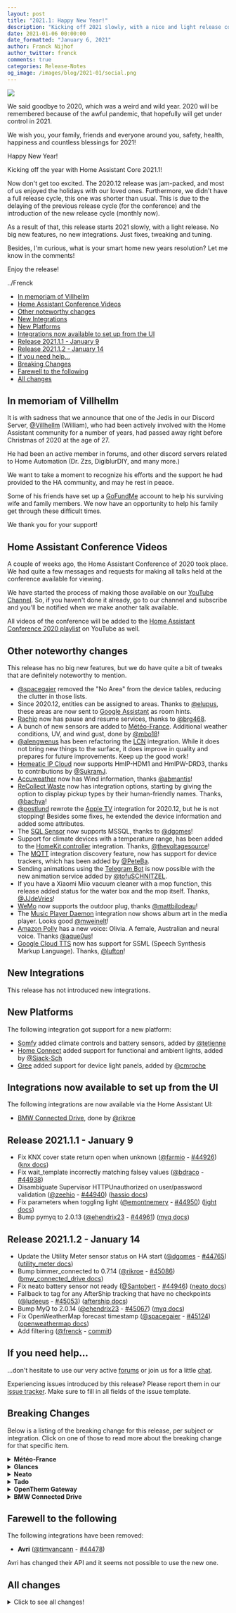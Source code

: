 ```yaml
---
layout: post
title: "2021.1: Happy New Year!"
description: "Kicking off 2021 slowly, with a nice and light release containing mainly fixes and tweaks."
date: 2021-01-06 00:00:00
date_formatted: "January 6, 2021"
author: Franck Nijhof
author_twitter: frenck
comments: true
categories: Release-Notes
og_image: /images/blog/2021-01/social.png
---
```


<img src='/images/blog/2021-01/social.png' style='border: 0;box-shadow: none;'>

We said goodbye to 2020, which was a weird and wild year. 2020 will be
remembered because of the awful pandemic, that hopefully will get under control
in 2021.

We wish you, your family, friends and everyone around you, safety, health,
happiness and countless blessings for 2021!

Happy New Year!

Kicking off the year with Home Assistant Core 2021.1!

Now don't get too excited. The 2020.12 release was jam-packed, and most of us
enjoyed the holidays with our loved ones. Furthermore, we didn't have a full
release cycle, this one was shorter than usual. This is due to the delaying of
the previous release cycle (for the conference) and the introduction of the new
release cycle (monthly now).

As a result of that, this release starts 2021 slowly, with a light release.
No big new features, no new integrations. Just fixes, tweaking and tuning.

Besides, I'm curious, what is your smart home new years resolution?
Let me know in the comments!

Enjoy the release!

../Frenck

- [In memoriam of Villhellm](#in-memoriam-of-villhellm)
- [Home Assistant Conference Videos](#home-assistant-conference-videos)
- [Other noteworthy changes](#other-noteworthy-changes)
- [New Integrations](#new-integrations)
- [New Platforms](#new-platforms)
- [Integrations now available to set up from the UI](#integrations-now-available-to-set-up-from-the-ui)
- [Release 2021.1.1 - January 9](#release-202111---january-9)
- [Release 2021.1.2 - January 14](#release-202112---january-14)
- [If you need help...](#if-you-need-help)
- [Breaking Changes](#breaking-changes)
- [Farewell to the following](#farewell-to-the-following)
- [All changes](#all-changes)

## In memoriam of Villhellm

It is with sadness that we announce that one of the Jedis in our Discord Server,
[@Villhellm](https://www.github.com/villhellm) (William), who had been actively
involved with the Home Assistant community for a number of years, had passed
away right before Christmas of 2020 at the age of 27.

He had been an active member in forums, and other discord servers related to
Home Automation (Dr. Zzs, DigiblurDIY, and many more.)

We want to take a moment to recognize his efforts and the support he had
provided to the HA community, and may he rest in peace.

Some of his friends have set up a [GoFundMe](https://gofund.me/f14a5a4a) account
to help his surviving wife and family members. We now have an opportunity to
help his family get through these difficult times.

We thank you for your support!

## Home Assistant Conference Videos

A couple of weeks ago, the Home Assistant Conference of 2020 took place. We had
quite a few messages and requests for making all talks held at the conference
available for viewing.

We have started the process of making those available on our
[YouTube Channel][channel]. So, if you haven't done it already, go to our
channel and subscribe and you'll be notified when we make another talk
available.

All videos of the conference will be added to the
[Home Assistant Conference 2020 playlist][playlist] on YouTube as well.

[channel]: https://www.youtube.com/channel/UCbX3YkedQunLt7EQAdVxh7w
[playlist]: https://www.youtube.com/playlist?list=PLKsVm4cWHDQDGRXnybFUOLlcDWPsroGGB

## Other noteworthy changes

This release has no big new features, but we do have quite a bit of tweaks
that are definitely noteworthy to mention.

- [@spacegaier] removed the "No Area" from the device tables, reducing the
  clutter in those lists.
- Since 2020.12, entities can be assigned to areas. Thanks to [@elupus], these
  areas are now sent to [Google Assistant][google_assistant docs] as room
  hints.
- [Rachio][rachio docs] now has pause and resume services, thanks to [@brg468].
- A bunch of new sensors are added to [Météo-France][meteo_france docs].
  Additional weather conditions, UV, and wind gust, done by [@mbo18]!
- [@alengwenus] has been refactoring the [LCN][lcn docs] integration. While
  it does not bring new things to the surface, it does improve in quality and
  prepares for future improvements. Keep up the good work!
- [Homeatic IP Cloud][homematicip_cloud docs] now supports HmIP-HDM1 and
  HmIPW-DRD3, thanks to contributions by [@SukramJ].
- [Accuweather][accuweather docs] now has Wind information, thanks [@abmantis]!
- [ReCollect Waste][recollect_waste docs] now has integration options,
  starting by giving the option to display pickup types by their human-friendly
  names. Thanks, [@bachya]!
- [@postlund] rewrote the [Apple TV][apple_tv docs] integration for 2020.12,
  but he is not stopping! Besides some fixes, he extended the device information
  and added some attributes.
- The [SQL Sensor][sql docs] now supports MSSQL, thanks to [@dgomes]!
- Support for climate devices with a temperature range, has been added to the
  [HomeKit controller][homekit_controller docs] integration.
  Thanks, [@thevoltagesource]!
- The [MQTT][mqtt docs] integration discovery feature, now has support for
  device trackers, which has been added by [@PeteBa].
- Sending animations using the [Telegram Bot][telegram_bot docs] is now
  possible with the new animation service added by [@tofuSCHNITZEL].
- If you have a Xiaomi Miio vacuum cleaner with a mop function, this release
  added status for the water box and the mop itself. Thanks, [@JJdeVries]!
- [WeMo][wemo docs] now supports the outdoor plug, thanks [@mattbilodeau]!
- The [Music Player Daemon][mpd docs] integration now shows album art in the
  media player. Looks good [@mweinelt]!
- [Amazon Polly][amazon_polly docs] has a new voice: Olivia. A female,
  Australian and neural voice. Thanks [@aque0us]!
- [Google Cloud TTS][google_cloud docs] now has support for SSML
  (Speech Synthesis Markup Language). Thanks, [@lufton]!

## New Integrations

This release has not introduced new integrations.

## New Platforms

The following integration got support for a new platform:

- [Somfy][somfy docs] added climate controls and battery sensors,
  added by [@tetienne]
- [Home Connect][home_connect docs] added support for functional and ambient
  lights, added by [@Sjack-Sch]
- [Gree][gree docs] added support for device light panels, added by [@cmroche]

## Integrations now available to set up from the UI

The following integrations are now available via the Home Assistant UI:

- [BMW Connected Drive][bmw_connected_drive docs], done by [@rikroe]

## Release 2021.1.1 - January 9

- Fix KNX cover state return open when unknown ([@farmio] - [#44926]) ([knx docs])
- Fix wait_template incorrectly matching falsey values ([@bdraco] - [#44938])
- Disambiguate Supervisor HTTPUnauthorized on user/password validation ([@zeehio] - [#44940]) ([hassio docs])
- Fix parameters when toggling light ([@emontnemery] - [#44950]) ([light docs])
- Bump pymyq to 2.0.13 ([@ehendrix23] - [#44961]) ([myq docs])

[#44926]: https://github.com/home-assistant/core/pull/44926
[#44938]: https://github.com/home-assistant/core/pull/44938
[#44940]: https://github.com/home-assistant/core/pull/44940
[#44950]: https://github.com/home-assistant/core/pull/44950
[#44961]: https://github.com/home-assistant/core/pull/44961
[@bdraco]: https://github.com/bdraco
[@ehendrix23]: https://github.com/ehendrix23
[@emontnemery]: https://github.com/emontnemery
[@farmio]: https://github.com/farmio
[@zeehio]: https://github.com/zeehio
[hassio docs]: /integrations/hassio/
[knx docs]: /integrations/knx/
[light docs]: /integrations/light/
[myq docs]: /integrations/myq/

## Release 2021.1.2 - January 14

- Update the Utility Meter sensor status on HA start ([@dgomes] - [#44765]) ([utility_meter docs])
- Bump bimmer_connected to 0.7.14 ([@rikroe] - [#45086]) ([bmw_connected_drive docs])
- Fix neato battery sensor not ready ([@Santobert] - [#44946]) ([neato docs])
- Fallback to tag for any AfterShip tracking that have no checkpoints ([@ludeeus] - [#45053]) ([aftership docs])
- Bump MyQ to 2.0.14 ([@ehendrix23] - [#45067]) ([myq docs])
- Fix OpenWeatherMap forecast timestamp ([@spacegaier] - [#45124]) ([openweathermap docs])
- Add filtering ([@frenck] - [commit](https://github.com/home-assistant/core/commit/0bd2c13e261c7b3d96ba451c50f81dd3e659c5c9))

[#44765]: https://github.com/home-assistant/core/pull/44765
[#44946]: https://github.com/home-assistant/core/pull/44946
[#45053]: https://github.com/home-assistant/core/pull/45053
[#45067]: https://github.com/home-assistant/core/pull/45067
[#45086]: https://github.com/home-assistant/core/pull/45086
[#45124]: https://github.com/home-assistant/core/pull/45124
[@Santobert]: https://github.com/Santobert
[@dgomes]: https://github.com/dgomes
[@ehendrix23]: https://github.com/ehendrix23
[@ludeeus]: https://github.com/ludeeus
[@rikroe]: https://github.com/rikroe
[@spacegaier]: https://github.com/spacegaier
[aftership docs]: /integrations/aftership/
[bmw_connected_drive docs]: /integrations/bmw_connected_drive/
[myq docs]: /integrations/myq/
[neato docs]: /integrations/neato/
[openweathermap docs]: /integrations/openweathermap/
[utility_meter docs]: /integrations/utility_meter/

## If you need help...

...don't hesitate to use our very active [forums](https://community.home-assistant.io/) or join us for a little [chat](https://discord.gg/c5DvZ4e).

Experiencing issues introduced by this release? Please report them in our [issue tracker](https://github.com/home-assistant/core/issues). Make sure to fill in all fields of the issue template.

<!--more-->

## Breaking Changes

Below is a listing of the breaking change for this release, per subject or
integration. Click on one of those to read more about the breaking change
for that specific item.

<details>
  <summary><b>Météo-France</b></summary>
  <p>

The unit of measurement of the UV sensor was missing and has been added. You
may have to adapt your configuration accordingly, if you were depending on the
unit of this sensor in any automations, scripts or 3rd party data loggers.

([@mbo18] - [#43992]) ([meteo_france docs])

  </p>
</details>

<details>
  <summary><b>Glances</b></summary>
  <p>

Previously, the Glances integration was presuming that all sensors were
temperatures. Now, we can distinguish temperatures, fan speeds and battery
charges.

In consequence, those entities have new Entity IDs, so you should update your
configuration in the UI or in your YAML files.

Previously, they were all suffixed by `_temp`. Now they are suffixed by
`_temperature`, `_fan_speed` and `_charge`.

Examples:

- `sensor.glances_core_0_temp => sensor.glances_core_0_temperature`
- `sensor.glances_battery_temp => sensor.glances_battery_charge`
- `sensor.glances_thinkpad_1_temp => sensor.glances_thinkpad_1_fan_speed`

([@guix77] - [#43500]) ([glances docs])

  </p>
</details>

<details>
  <summary><b>Neato</b></summary>
  <p>

Neato now uses a new authentication method: OAuth2.

If you are an existing Neato user, you will need to update your YAML
configuration, as per the updated [Neato documentation][neato docs]. The
integration will then automatically be migrated.

Vorwerk support is dropped from the neato integration. The parent library still
supports Vorwerk however, the authentication is completely different and
therefore will require a separate integration created.

([@Santobert] - [#44031]) ([neato docs])

  </p>
</details>

<details>
  <summary><b>Tado</b></summary>
  <p>

The Tado Bridge sensor has been removed and replaced by its corresponding device
sensor.

([@Noltari] - [#44475]) ([tado docs])

  </p>
</details>

<details>
  <summary><b>OpenTherm Gateway</b></summary>
  <p>

This release breaks `binary_sensor` and `sensor` entities of the `opentherm_gw`
integration. More specifically, all existing `binary_sensor` and `sensor`
entities are recreated with a different `entity_id`, `unique_id` and friendly
name.

Some entities are recreated once, others will be recreated twice for different
data sources (boiler and thermostat). All entities that are recreated are
disabled by default.

The old `sensor` and `binary_sensor` entities will log a deprecation warning
and change behavior slightly if they are enabled. They will be automatically
removed if they are disabled. Behavioral changes of the old entities may include
a delayed update and a possible change of data source (boiler vs. thermostat)
which may only become apparent when an override is active on the OpenTherm
Gateway.

The `climate` entity is not affected.

The OpenTherm Gateway sits between the thermostat and the boiler and thus deals
with 2 streams of information. Before this release, the status info we received
contained overlapping information from both streams of information, which led
to issues when the gateway was overriding some values.

As of this release, the status is split up in multiple parts to reflect this.
Each part contains the status of its respective information stream. With this
change, we create sensor entities for each stream where necessary.

([@mvn23] - [#43352]) ([opentherm_gw docs])

  </p>
</details>

<details>
  <summary><b>BMW Connected Drive</b></summary>
  <p>

BMW Connected Drive has been migrated for configuration via the UI.

Your old entries from `configuration.yaml` are automatically imported __once__
for initial setup.

It is recommended to rename the device_tracker of your car(s) in
`config/known_devices.yaml` (you can e.g., add `_old` to the entity name)
before updating, otherwise a second device tracker entity (ending with `_2`)
per car will be created.

After updating, the entity can be removed from known_devices as that will no
longer be used.

([@rikroe] - [#39585]) ([bmw_connected_drive docs])

  </p>
</details>

## Farewell to the following

The following integrations have been removed:

- **Avri** ([@timvancann] - [#44478])

Avri has changed their API and it seems not possible to use the new one.

## All changes

<details>
  <summary>Click to see all changes!</summary>

- Rewrite the kira/test_init.py unittests to pytest style test functions ([@erogleva] - [#42753]) ([kira docs])
- Add HmIP-HDM1 and HmIPW-DRD3 to Homematic IP Cloud ([@SukramJ] - [#43132]) ([homematicip_cloud docs])
- Change config flow unique_id for devolo Home Control ([@Shutgun] - [#43005]) ([devolo_home_control docs])
- Improve look up speed by inverting dictionaries ([@Kane610] - [#43883]) ([deconz docs])
- Add reproduce state for Number ([@Shulyaka] - [#43870]) ([number docs])
- Add number entity value property ([@MartinHjelmare] - [#43902]) ([demo docs]) ([number docs])
- Bump icmplib to 2.0 for ping ([@bdraco] - [#43868]) ([ping docs])
- Upgrade respx to 0.16.2 ([@lundberg] - [#43892]) ([rest docs])
- Don't send MQTT birth message in tests ([@emontnemery] - [#43917]) ([mqtt docs])
- Refactor ZHA core channel initialization ([@Adminiuga] - [#43953]) ([zha docs])
- Remove zerproc threaded upstream reconnect logic ([@emlove] - [#43910]) ([zerproc docs])
- Address PR cleanup for nest device triggers ([@allenporter] - [#43961]) ([nest docs])
- Refactor LCN integration ([@alengwenus] - [#40665]) ([lcn docs])
- Add reverse repeatmode mapping constant to Spotify ([@frenck] - [#43968]) ([spotify docs])
- Add ZHA Coordinator to LightLink cluster groups ([@Adminiuga] - [#43959]) ([zha docs])
- Cleanup ZHA fan channel ([@Adminiuga] - [#43973]) ([zha docs])
- Add target temperature range to homekit_controller ([@thevoltagesource] - [#42817]) ([homekit_controller docs])
- Add discovery of sensors on DS2409 MicroLan ([@awrede] - [#43599]) ([onewire docs])
- Bump voluptuous to 0.12.1 ([@spacegaier] - [#44002])
- Bump fritzconnection to 1.4.0 ([@springstan] - [#43996]) ([fritz docs]) ([fritzbox_callmonitor docs]) ([fritzbox_netmonitor docs])
- Add support for system health to GIOS integration ([@bieniu] - [#43280]) ([gios docs])
- Allow manual configuration of ignored config entries ([@nivnoach] - [#43947]) ([shelly docs])
- Add UV unit to meteo_france UV sensor ([@mbo18] - [#43992]) ([meteo_france docs]) (breaking-change)
- Fix LCN service calls (invoking coroutines) ([@alengwenus] - [#43932]) ([lcn docs])
- Add discovery for MQTT device tracker ([@PeteBa] - [#42327]) ([mqtt docs])
- Unregister updates when a Wemo entry is removed ([@esev] - [#44005]) ([wemo docs])
- Fix ZHA switch group test ([@dmulcahey] - [#44021]) ([zha docs])
- Add pause and resume services to Rachio ([@brg468] - [#43944]) ([rachio docs])
- Bump dependency to add more multi channel devices to HomematicIP Cloud ([@SukramJ] - [#43914]) ([homematicip_cloud docs])
- Bump ciscomobilityexpress version: 0.3.3 → 0.3.9 ([@fbradyirl] - [#44050]) ([cisco_mobility_express docs])
- Bump openwebifpy version: 3.1.1 → 3.1.6 ([@fbradyirl] - [#44064]) ([enigma2 docs])
- Create httpx helper to wrap a shared httpx.AsyncClient ([@bdraco] - [#43877]) ([pvoutput docs]) ([rest docs]) ([scrape docs])
- Include Hyperion in coverage testing ([@dermotduffy] - [#44096])
- Bump up dependencies on pyserial and pyserial-asyncio ([@Adminiuga] - [#44089]) ([acer_projector docs]) ([serial docs]) ([zha docs])
- Small cleanup of MQTT ([@emontnemery] - [#44110]) ([mqtt docs])
- Address old review comments of Tasmota fan ([@emontnemery] - [#44112]) ([tasmota docs])
- Add tests for the wemo component ([@esev] - [#44088]) ([wemo docs])
- Cache Astral object in moon integration, to use less CPU ([@huonw] - [#44012]) ([moon docs])
- Initialize numeric_state trigger tests ([@amelchio] - [#44114]) ([homeassistant docs])
- Nuki to use entity platform ([@balloob] - [#43774]) ([nuki docs])
- Expose spider device information ([@peternijssen] - [#44085]) ([spider docs])
- Add code_arm_required to IFTTT alarm ([@k2v1n58] - [#43928]) ([ifttt docs])
- Increase test coverage for nest camera ([@allenporter] - [#44144]) ([nest docs])
- Update strings.json to clarify the requirements for the API key ([@finity69x2] - [#44143]) ([nws docs])
- Log unique_id of device when ESPHome connection fails ([@ofalvai] - [#44152]) ([esphome docs])
- Test edge cases in wemo platform code ([@esev] - [#44136]) ([wemo docs])
- Increase nest climate test coverage ([@allenporter] - [#44146]) ([nest docs])
- Share wemo entity code to reduce duplicate boilerplate ([@esev] - [#44113]) ([wemo docs])
- Clear mpd source playlist when not playing a playlist ([@CrashWorksLLC] - [#44164]) ([mpd docs])
- Add myself to the codeowners manifest for openhome and tapsaff ([@bazwilliams] - [#44188]) ([openhome docs]) ([tapsaff docs])
- Upgrade restrictedpython to 5.1 (needed for python 3.9 support) ([@mikeage] - [#44181]) ([python_script docs])
- Upgrade youtube_dl to version 2020.12.07 ([@BKPepe] - [#44004]) ([media_extractor docs])
- Temperatures, fan and battery in Glances sensors ([@guix77] - [#43500]) ([glances docs]) (breaking-change)
- Add opensky longitude and latitude event metadata ([@SteveBrandt] - [#43205]) ([opensky docs])
- Support MSSQL in SQL Sensor ([@dgomes] - [#42778]) ([sql docs])
- Bump python-holidays ([@sermayoral] - [#44215]) ([workday docs])
- Add zha AnalogOutput cluster support ([@Shulyaka] - [#44092]) ([zha docs])
- Upgrade bandit to 1.7.0 ([@scop] - [#44184])
- Use new PocketCast dependency ([@nwithan8] - [#44007])
- Fix double underscore typo in fan_mode ValueError ([@allenporter] - [#44182]) ([nest docs])
- Replace hard-coded domain strings with constants in the Wemo module ([@esev] - [#44222]) ([wemo docs])
- Add tests for the Wemo __init__ module ([@esev] - [#44196]) ([wemo docs])
- Register Wemo fan services with entity service helper ([@esev] - [#44192]) ([wemo docs])
- Add send animation service to telegram ([@tofuSCHNITZEL] - [#41489]) ([telegram_bot docs])
- Add Somfy climate platform ([@tetienne] - [#43895]) ([somfy docs]) (new-platform)
- Bump google-nest-sdm to 0.2.1 to support more SDM Pub/Sub realms ([@SeraphimSerapis] - [#44163]) ([nest docs])
- Change shelly CONNECTION_CLASS to CONN_CLASS_LOCAL_PUSH ([@thecode] - [#44260]) ([shelly docs])
- Bump python-qbittorrent to 0.4.2 ([@geoffreylagaisse] - [#44268])
- Bump pychromecast to 7.6.0 ([@emontnemery] - [#44289]) ([cast docs])
- Add OAuth to Neato ([@Santobert] - [#44031]) ([neato docs]) (breaking-change)
- Add reauth step to Hyperion config flow ([@dermotduffy] - [#43797]) ([hyperion docs])
- Bump version to 2021.1 ([@balloob] - [#44298]) ([cloud docs])
- Increase surepetcare api timeout to 60s ([@benleb] - [#44316]) ([surepetcare docs])
- Fix philips_js channel and source name entry ([@elupus] - [#44296]) ([philips_js docs])
- Refactor Airly tests ([@bieniu] - [#44315]) ([airly docs])
- Add Somfy battery sensor ([@tetienne] - [#44311]) ([somfy docs]) (new-platform)
- Add extended device info and some attributes to Apple TV ([@postlund] - [#44277]) ([apple_tv docs]) ([media_player docs])
- Update quality_scale for Hyperion ([@dermotduffy] - [#44306]) ([hyperion docs])
- Revert "Change http to auto for cast media image url" ([@emontnemery] - [#44327]) ([cast docs])
- Refactor Airly config flow ([@bieniu] - [#44330]) ([airly docs])
- Update ReCollect docs to use proper name ([@bachya] - [#44291]) ([recollect_waste docs])
- Upgrade Telegram lib, refactor component for breaking changes ([@ofalvai] - [#44147]) ([telegram_bot docs])
- Add new sensors to meteo_france ([@mbo18] - [#44150]) ([meteo_france docs])
- Convert filter tests to use pytest style ([@chrisgramberg678] - [#41743]) ([filter docs])
- Alphabetize hyperion const.py ([@dermotduffy] - [#44343]) ([hyperion docs])
- Bump pyps4-2ndscreen to 1.2.0 ([@ktnrg45] - [#44273]) ([ps4 docs])
- Bump codecov/codecov-action from v1.0.15 to v1.1.0 (@dependabot - [#44346])
- Bump actions/setup-python from v2.1.4 to v2.2.0 (@dependabot - [#44345])
- Update sensor.py ([@elbueno222] - [#44350]) ([bme280 docs])
- Adjust Rachio logging level when adding shared controllers ([@brg468] - [#44323]) ([rachio docs])
- Add another xml content type for JSON conversion in RESTful sensor ([@emufan] - [#44312]) ([rest docs])
- Enable more Bandit tests ([@scop] - [#44307]) ([recorder docs])
- Use singleton enum for "not set" sentinels ([@scop] - [#41990]) ([camera docs]) ([cloud docs]) ([deconz docs]) ([person docs])
- Add Wind to Accuweather sensors ([@abmantis] - [#44364]) ([accuweather docs])
- Convert zerproc to use new upstream async api ([@emlove] - [#44357]) ([zerproc docs])
- Strip "adb shell " prefix in `androidtv.adb_command` service ([@JeffLIrion] - [#44225]) ([androidtv docs])
- Bump venstarcolortouch to 0.13 ([@doug-hoffman] - [#44373]) ([venstar docs])
- Clean Airly config flow ([@bieniu] - [#44352]) ([airly docs])
- Add filter sensor device class from source entity ([@dgomes] - [#44304]) ([filter docs])
- Set amazon polly network timeout settings ([@eyager1] - [#44185]) ([amazon_polly docs])
- Fix setup of SimpliSafe options flow test ([@bachya] - [#44375]) ([simplisafe docs])
- Add options flow for Recollect Waste ([@bachya] - [#44234]) ([recollect_waste docs])
- Connect concurrently to discovered Zerproc lights ([@emlove] - [#44376]) ([zerproc docs])
- Home connect functional and ambient light added ([@Sjack-Sch] - [#44091]) ([home_connect docs]) (new-platform)
- Handle expiration of nest auth credentials ([@allenporter] - [#44202]) ([nest docs])
- Add support for toggling Daikin streamers ([@viiru-] - [#40418]) ([daikin docs])
- Add xiamoi_miio the water_box / mop status ([@JJdeVries] - [#43355]) ([xiaomi_miio docs])
- Add google cloud tts SSML + fix ([@lufton] - [#40203]) ([google_cloud docs])
- Bump meteofrance-api to 1.0.1 ([@oncleben31] - [#44389]) ([meteo_france docs])
- Bump actions/setup-python from v2.2.0 to v2.2.1 (@dependabot - [#44420])
- Update denonavr to 0.9.9 ([@scarface-4711] - [#44411]) ([denonavr docs])
- Reduce IPP errors when printer is offline ([@dgomes] - [#44413]) ([ipp docs])
- Add additional debug launch methods in launch.json ([@oncleben31] - [#44419])
- Cleanup and optimization for Zerproc ([@emlove] - [#44430]) ([zerproc docs])
- Add ecobee humidity attributes ([@treylok] - [#44366]) ([ecobee docs])
- Support area on entities for google assistant ([@elupus] - [#44300]) ([google_assistant docs])
- KNX BinarySensor takes float values for `reset_after` ([@farmio] - [#44446]) ([knx docs])
- Fix KNX issue if 0 kelvin is reported by device ([@phibos] - [#44392]) ([knx docs])
- Bump codecov/codecov-action from v1.1.0 to v1.1.1 (@dependabot - [#44442])
- Remove Travis CI config ([@scop] - [#44443])
- Move Legacy Works With Nest integration to subdirectory ([@allenporter] - [#44368]) ([nest docs]) (new-integration)
- Bump hyperion-py to 0.6.1 ([@dermotduffy] - [#44490]) ([hyperion docs])
- Motion Blinds upgrade to local push ([@starkillerOG] - [#44391]) ([motion_blinds docs])
- Fix filter sensor None state ([@dgomes] - [#44439]) ([filter docs])
- Translate siri requests to turn on thermostats to valid targets ([@bdraco] - [#44236]) ([homekit docs])
- Periodically attempt to discover new wemo devices ([@esev] - [#44361]) ([wemo docs])
- Fix the docstring in type_fans.py ([@tomaszpieczykolan] - [#44511]) ([homekit docs])
- Remove useless async_add_executor_job ([@tetienne] - [#44496]) ([somfy docs])
- Support auto as Dyson fan on device state ([@GreenTentacle] - [#44472]) ([dyson docs])
- Bump pywemo to 0.5.6 ([@mattbilodeau] - [#44440]) ([wemo docs])
- Convert mpd component to use the async MPDClient ([@mweinelt] - [#44384]) ([mpd docs])
- Handle missing Somfy devices during update ([@tetienne] - [#44425]) ([somfy docs])
- Update README.rst to avoid redirects ([@hmmbob] - [#44519])
- Upgrade huawei-lte-api to 1.4.17 ([@scop] - [#44499]) ([huawei_lte docs])
- Add album art support in the mpd component ([@mweinelt] - [#44527]) ([mpd docs])
- Add Olivia voice to Amazon Polly TTS ([@aque0us] - [#44513]) ([amazon_polly docs])
- Fully remove Avri integration ([@timvancann] - [#44478]) (breaking-change)
- Add explicit support for Luxembourg Smarty meter in dsmr integration ([@RobBie1221] - [#43975]) ([dsmr docs])
- Simplify nest event handling ([@allenporter] - [#44367]) ([nest docs])
- Tado: add full list of devices ([@Noltari] - [#44475]) ([tado docs]) (breaking-change)
- Improve nest setup error handling ([@allenporter] - [#44385]) ([nest docs])
- Tado: use proper variable name to avoid confusion ([@Noltari] - [#44571]) ([tado docs])
- Soma cover battery level attribute ([@badguy99] - [#44459]) ([soma docs])
- Turn on denonavr receiver when a source is changed ([@knyar] - [#44473]) ([denonavr docs])
- Ensure consistent spelling of "ID" ([@spacegaier] - [#44585])
- Reset hs color/color temperature when changing the other one (ZHA) ([@TheJulianJES] - [#44566]) ([zha docs])
- Improve TDBU motion blinds control ([@starkillerOG] - [#44500]) ([motion_blinds docs])
- Add support for Gree device light panels ([@cmroche] - [#42979]) ([gree docs]) (new-platform)
- Update pyotgw to 1.0b1 ([@mvn23] - [#43352]) ([opentherm_gw docs]) (breaking-change)
- Optimize api calls between envoy_reader and Home Assistant ([@gtdiehl] - [#42857]) ([enphase_envoy docs])
- Bump version to fix returned data for old firmware ([@gtdiehl] - [#44600]) ([enphase_envoy docs])
- Add Config Flow to bmw_connected_drive ([@rikroe] - [#39585]) ([bmw_connected_drive docs]) (breaking-change)
- Simplify motion blinds push callback ([@starkillerOG] - [#44579]) ([motion_blinds docs])
- Fix typo in sensor names ([@tsvi] - [#44598]) ([jewish_calendar docs])
- Move HomeKit autostart to advanced options flow ([@bdraco] - [#44599]) ([homekit docs])
- Use entity service for motion blinds ([@starkillerOG] - [#44611]) ([motion_blinds docs])
- Bump skybellpy to 0.6.3 ([@MisterWil] - [#44619]) ([skybell docs])
- Add discovery to Motion Blinds ([@starkillerOG] - [#44615]) ([motion_blinds docs])
- Updated frontend to 20201229.0 ([@bramkragten] - [#44632]) ([frontend docs])
- Add OutdoorPlug to wemo ([@mattbilodeau] - [#44629]) ([wemo docs])
- Support homekit discovery for roku ([@ctalkington] - [#44625]) ([roku docs])
- Initial Verisure cleanups ([@frenck] - [#44639]) ([verisure docs])
- Add debug logging for failed OAuth token refreshes to help users diagnose ([@allenporter] - [#44637])
- Upgrade psutil to 5.8.0 ([@fabaff] - [#44640]) ([systemmonitor docs])
- Publish timestamps in nest events ([@allenporter] - [#44641]) ([nest docs])
- Fix shelly shutdown AttributeError ([@chemelli74] - [#44172]) ([shelly docs])
- Upgrade youtube_dl to 2020.12.29 ([@fabaff] - [#44643]) ([media_extractor docs])
- Update py-august to 0.25.2 to fix august token refreshes ([@bdraco] - [#40109]) ([august docs]) (beta fix)
- Suppress vizio logging API call failures to prevent no-op logs ([@raman325] - [#44388]) ([vizio docs]) (beta fix)
- Add motion binary sensor ([@bieniu] - [#44445]) ([shelly docs]) (beta fix) (new-integration)
- Correct Dyson climate fan auto mode ([@Sian-Lee-SA] - [#44569]) ([dyson docs]) (beta fix)
- Upgrade canary integration to use py-canary 0.5.1 ([@markallanson] - [#44645]) ([canary docs]) (beta fix)
- Bump ZHA quirks version to 0.0.50 ([@dmulcahey] - [#44650]) ([zha docs]) (beta fix)
- Bump zm-py version to 0.5.2 ([@dlintott] - [#44658]) ([zoneminder docs]) (beta fix)
- always sync unit_of_measurement ([@dgomes] - [#44670]) ([utility_meter docs]) (beta fix)
- Catch Shelly zeroconf types with uppercase too ([@balloob] - [#44672]) ([shelly docs]) (beta fix)
- Fix legacy nest api binary_sensor initialization ([@allenporter] - [#44674]) ([nest docs]) (beta fix)
- Zeroconf lowercase ([@balloob] - [#44675]) ([brother docs]) ([zeroconf docs]) (beta fix)
- Bump up ZHA dependencies ([@Adminiuga] - [#44680]) ([zha docs]) (beta fix)
- Fix broken test test_auto_purge in recorder ([@allenporter] - [#44687]) ([recorder docs]) (beta fix)
- Fix script wait templates with now/utcnow ([@bdraco] - [#44717]) (beta fix)
- Fix rest notify GET without params configured ([@bdraco] - [#44723]) ([rest docs]) (beta fix)
- Fix templates for rest notify ([@bdraco] - [#44724]) ([rest docs]) (beta fix)
- Bump H11 library to support non RFC line endings ([@Kane610] - [#44735]) (beta fix)
- Guard unbound var for DSMR ([@balloob] - [#44673]) ([dsmr docs]) (beta fix)
- Change rest sensors update interval for Shelly Motion ([@bieniu] - [#44692]) ([shelly docs]) (beta fix)
- Add index to old_state_id column for postgres and older databases ([@bdraco] - [#44757]) ([recorder docs]) (beta fix)
- Update docker base image 2021.01.0 ([@pvizeli] - [#44761]) (beta fix)
- Fix bug with blink auth flow ([@bmatcuk] - [#44769]) ([blink docs]) (beta fix)
- Fix knx.send service not accepting floats ([@farmio] - [#44802]) ([knx docs]) (beta fix)
- Fix zeroconf outgoing dns compression corruption for large packets ([@bdraco] - [#44828]) ([zeroconf docs]) (beta fix)
- Implement color mode for ZHA light polling ([@TheJulianJES] - [#44829]) ([zha docs]) (beta fix)
- Bump pypck to 0.7.8 ([@alengwenus] - [#44834]) ([lcn docs]) (beta fix)
- Make Alexa custom ID unique ([@balloob] - [#44839]) ([alexa docs]) ([cloud docs]) (beta fix)
- Bump openwebifpy version: 3.1.6 → 3.2.7 ([@fbradyirl] - [#44847]) ([enigma2 docs]) (beta fix)
- Fix Canary doing I/O in event loop ([@frenck] - [#44854]) ([canary docs]) (beta fix)
- Update frontend to 20201229.1 ([@bramkragten] - [#44861]) ([frontend docs]) (beta fix)
- Bump pytradfri to 7.0.6 ([@MartinHjelmare] - [#44661]) ([tradfri docs]) (beta fix)
- Fix Plex media summary attribute ([@jjlawren] - [#44863]) ([plex docs]) (beta fix)
- Bump python-ecobee-api to 0.2.8 ([@treylok] - [#44866]) ([ecobee docs]) (beta fix)

</details>

[#39585]: https://github.com/home-assistant/core/pull/39585
[#40109]: https://github.com/home-assistant/core/pull/40109
[#40203]: https://github.com/home-assistant/core/pull/40203
[#40418]: https://github.com/home-assistant/core/pull/40418
[#40665]: https://github.com/home-assistant/core/pull/40665
[#41489]: https://github.com/home-assistant/core/pull/41489
[#41743]: https://github.com/home-assistant/core/pull/41743
[#41990]: https://github.com/home-assistant/core/pull/41990
[#42327]: https://github.com/home-assistant/core/pull/42327
[#42753]: https://github.com/home-assistant/core/pull/42753
[#42778]: https://github.com/home-assistant/core/pull/42778
[#42817]: https://github.com/home-assistant/core/pull/42817
[#42857]: https://github.com/home-assistant/core/pull/42857
[#42979]: https://github.com/home-assistant/core/pull/42979
[#43005]: https://github.com/home-assistant/core/pull/43005
[#43132]: https://github.com/home-assistant/core/pull/43132
[#43205]: https://github.com/home-assistant/core/pull/43205
[#43280]: https://github.com/home-assistant/core/pull/43280
[#43352]: https://github.com/home-assistant/core/pull/43352
[#43355]: https://github.com/home-assistant/core/pull/43355
[#43500]: https://github.com/home-assistant/core/pull/43500
[#43599]: https://github.com/home-assistant/core/pull/43599
[#43774]: https://github.com/home-assistant/core/pull/43774
[#43797]: https://github.com/home-assistant/core/pull/43797
[#43868]: https://github.com/home-assistant/core/pull/43868
[#43870]: https://github.com/home-assistant/core/pull/43870
[#43877]: https://github.com/home-assistant/core/pull/43877
[#43883]: https://github.com/home-assistant/core/pull/43883
[#43892]: https://github.com/home-assistant/core/pull/43892
[#43895]: https://github.com/home-assistant/core/pull/43895
[#43902]: https://github.com/home-assistant/core/pull/43902
[#43910]: https://github.com/home-assistant/core/pull/43910
[#43914]: https://github.com/home-assistant/core/pull/43914
[#43917]: https://github.com/home-assistant/core/pull/43917
[#43928]: https://github.com/home-assistant/core/pull/43928
[#43932]: https://github.com/home-assistant/core/pull/43932
[#43944]: https://github.com/home-assistant/core/pull/43944
[#43947]: https://github.com/home-assistant/core/pull/43947
[#43953]: https://github.com/home-assistant/core/pull/43953
[#43959]: https://github.com/home-assistant/core/pull/43959
[#43961]: https://github.com/home-assistant/core/pull/43961
[#43968]: https://github.com/home-assistant/core/pull/43968
[#43973]: https://github.com/home-assistant/core/pull/43973
[#43975]: https://github.com/home-assistant/core/pull/43975
[#43992]: https://github.com/home-assistant/core/pull/43992
[#43996]: https://github.com/home-assistant/core/pull/43996
[#44002]: https://github.com/home-assistant/core/pull/44002
[#44004]: https://github.com/home-assistant/core/pull/44004
[#44005]: https://github.com/home-assistant/core/pull/44005
[#44007]: https://github.com/home-assistant/core/pull/44007
[#44012]: https://github.com/home-assistant/core/pull/44012
[#44021]: https://github.com/home-assistant/core/pull/44021
[#44031]: https://github.com/home-assistant/core/pull/44031
[#44050]: https://github.com/home-assistant/core/pull/44050
[#44064]: https://github.com/home-assistant/core/pull/44064
[#44085]: https://github.com/home-assistant/core/pull/44085
[#44088]: https://github.com/home-assistant/core/pull/44088
[#44089]: https://github.com/home-assistant/core/pull/44089
[#44091]: https://github.com/home-assistant/core/pull/44091
[#44092]: https://github.com/home-assistant/core/pull/44092
[#44096]: https://github.com/home-assistant/core/pull/44096
[#44110]: https://github.com/home-assistant/core/pull/44110
[#44112]: https://github.com/home-assistant/core/pull/44112
[#44113]: https://github.com/home-assistant/core/pull/44113
[#44114]: https://github.com/home-assistant/core/pull/44114
[#44136]: https://github.com/home-assistant/core/pull/44136
[#44143]: https://github.com/home-assistant/core/pull/44143
[#44144]: https://github.com/home-assistant/core/pull/44144
[#44146]: https://github.com/home-assistant/core/pull/44146
[#44147]: https://github.com/home-assistant/core/pull/44147
[#44150]: https://github.com/home-assistant/core/pull/44150
[#44152]: https://github.com/home-assistant/core/pull/44152
[#44163]: https://github.com/home-assistant/core/pull/44163
[#44164]: https://github.com/home-assistant/core/pull/44164
[#44172]: https://github.com/home-assistant/core/pull/44172
[#44181]: https://github.com/home-assistant/core/pull/44181
[#44182]: https://github.com/home-assistant/core/pull/44182
[#44184]: https://github.com/home-assistant/core/pull/44184
[#44185]: https://github.com/home-assistant/core/pull/44185
[#44188]: https://github.com/home-assistant/core/pull/44188
[#44192]: https://github.com/home-assistant/core/pull/44192
[#44196]: https://github.com/home-assistant/core/pull/44196
[#44202]: https://github.com/home-assistant/core/pull/44202
[#44215]: https://github.com/home-assistant/core/pull/44215
[#44222]: https://github.com/home-assistant/core/pull/44222
[#44225]: https://github.com/home-assistant/core/pull/44225
[#44234]: https://github.com/home-assistant/core/pull/44234
[#44236]: https://github.com/home-assistant/core/pull/44236
[#44260]: https://github.com/home-assistant/core/pull/44260
[#44268]: https://github.com/home-assistant/core/pull/44268
[#44273]: https://github.com/home-assistant/core/pull/44273
[#44277]: https://github.com/home-assistant/core/pull/44277
[#44289]: https://github.com/home-assistant/core/pull/44289
[#44291]: https://github.com/home-assistant/core/pull/44291
[#44296]: https://github.com/home-assistant/core/pull/44296
[#44298]: https://github.com/home-assistant/core/pull/44298
[#44300]: https://github.com/home-assistant/core/pull/44300
[#44304]: https://github.com/home-assistant/core/pull/44304
[#44306]: https://github.com/home-assistant/core/pull/44306
[#44307]: https://github.com/home-assistant/core/pull/44307
[#44311]: https://github.com/home-assistant/core/pull/44311
[#44312]: https://github.com/home-assistant/core/pull/44312
[#44315]: https://github.com/home-assistant/core/pull/44315
[#44316]: https://github.com/home-assistant/core/pull/44316
[#44323]: https://github.com/home-assistant/core/pull/44323
[#44327]: https://github.com/home-assistant/core/pull/44327
[#44330]: https://github.com/home-assistant/core/pull/44330
[#44343]: https://github.com/home-assistant/core/pull/44343
[#44345]: https://github.com/home-assistant/core/pull/44345
[#44346]: https://github.com/home-assistant/core/pull/44346
[#44350]: https://github.com/home-assistant/core/pull/44350
[#44352]: https://github.com/home-assistant/core/pull/44352
[#44357]: https://github.com/home-assistant/core/pull/44357
[#44361]: https://github.com/home-assistant/core/pull/44361
[#44364]: https://github.com/home-assistant/core/pull/44364
[#44366]: https://github.com/home-assistant/core/pull/44366
[#44367]: https://github.com/home-assistant/core/pull/44367
[#44368]: https://github.com/home-assistant/core/pull/44368
[#44373]: https://github.com/home-assistant/core/pull/44373
[#44375]: https://github.com/home-assistant/core/pull/44375
[#44376]: https://github.com/home-assistant/core/pull/44376
[#44384]: https://github.com/home-assistant/core/pull/44384
[#44385]: https://github.com/home-assistant/core/pull/44385
[#44388]: https://github.com/home-assistant/core/pull/44388
[#44389]: https://github.com/home-assistant/core/pull/44389
[#44391]: https://github.com/home-assistant/core/pull/44391
[#44392]: https://github.com/home-assistant/core/pull/44392
[#44411]: https://github.com/home-assistant/core/pull/44411
[#44413]: https://github.com/home-assistant/core/pull/44413
[#44419]: https://github.com/home-assistant/core/pull/44419
[#44420]: https://github.com/home-assistant/core/pull/44420
[#44425]: https://github.com/home-assistant/core/pull/44425
[#44430]: https://github.com/home-assistant/core/pull/44430
[#44439]: https://github.com/home-assistant/core/pull/44439
[#44440]: https://github.com/home-assistant/core/pull/44440
[#44442]: https://github.com/home-assistant/core/pull/44442
[#44443]: https://github.com/home-assistant/core/pull/44443
[#44445]: https://github.com/home-assistant/core/pull/44445
[#44446]: https://github.com/home-assistant/core/pull/44446
[#44459]: https://github.com/home-assistant/core/pull/44459
[#44472]: https://github.com/home-assistant/core/pull/44472
[#44473]: https://github.com/home-assistant/core/pull/44473
[#44475]: https://github.com/home-assistant/core/pull/44475
[#44478]: https://github.com/home-assistant/core/pull/44478
[#44490]: https://github.com/home-assistant/core/pull/44490
[#44496]: https://github.com/home-assistant/core/pull/44496
[#44499]: https://github.com/home-assistant/core/pull/44499
[#44500]: https://github.com/home-assistant/core/pull/44500
[#44511]: https://github.com/home-assistant/core/pull/44511
[#44513]: https://github.com/home-assistant/core/pull/44513
[#44519]: https://github.com/home-assistant/core/pull/44519
[#44527]: https://github.com/home-assistant/core/pull/44527
[#44566]: https://github.com/home-assistant/core/pull/44566
[#44569]: https://github.com/home-assistant/core/pull/44569
[#44571]: https://github.com/home-assistant/core/pull/44571
[#44579]: https://github.com/home-assistant/core/pull/44579
[#44585]: https://github.com/home-assistant/core/pull/44585
[#44598]: https://github.com/home-assistant/core/pull/44598
[#44599]: https://github.com/home-assistant/core/pull/44599
[#44600]: https://github.com/home-assistant/core/pull/44600
[#44611]: https://github.com/home-assistant/core/pull/44611
[#44615]: https://github.com/home-assistant/core/pull/44615
[#44619]: https://github.com/home-assistant/core/pull/44619
[#44625]: https://github.com/home-assistant/core/pull/44625
[#44629]: https://github.com/home-assistant/core/pull/44629
[#44632]: https://github.com/home-assistant/core/pull/44632
[#44637]: https://github.com/home-assistant/core/pull/44637
[#44639]: https://github.com/home-assistant/core/pull/44639
[#44640]: https://github.com/home-assistant/core/pull/44640
[#44641]: https://github.com/home-assistant/core/pull/44641
[#44643]: https://github.com/home-assistant/core/pull/44643
[#44645]: https://github.com/home-assistant/core/pull/44645
[#44650]: https://github.com/home-assistant/core/pull/44650
[#44658]: https://github.com/home-assistant/core/pull/44658
[#44661]: https://github.com/home-assistant/core/pull/44661
[#44670]: https://github.com/home-assistant/core/pull/44670
[#44672]: https://github.com/home-assistant/core/pull/44672
[#44673]: https://github.com/home-assistant/core/pull/44673
[#44674]: https://github.com/home-assistant/core/pull/44674
[#44675]: https://github.com/home-assistant/core/pull/44675
[#44680]: https://github.com/home-assistant/core/pull/44680
[#44687]: https://github.com/home-assistant/core/pull/44687
[#44692]: https://github.com/home-assistant/core/pull/44692
[#44717]: https://github.com/home-assistant/core/pull/44717
[#44723]: https://github.com/home-assistant/core/pull/44723
[#44724]: https://github.com/home-assistant/core/pull/44724
[#44735]: https://github.com/home-assistant/core/pull/44735
[#44757]: https://github.com/home-assistant/core/pull/44757
[#44761]: https://github.com/home-assistant/core/pull/44761
[#44769]: https://github.com/home-assistant/core/pull/44769
[#44802]: https://github.com/home-assistant/core/pull/44802
[#44828]: https://github.com/home-assistant/core/pull/44828
[#44829]: https://github.com/home-assistant/core/pull/44829
[#44834]: https://github.com/home-assistant/core/pull/44834
[#44839]: https://github.com/home-assistant/core/pull/44839
[#44847]: https://github.com/home-assistant/core/pull/44847
[#44854]: https://github.com/home-assistant/core/pull/44854
[#44861]: https://github.com/home-assistant/core/pull/44861
[#44863]: https://github.com/home-assistant/core/pull/44863
[#44866]: https://github.com/home-assistant/core/pull/44866
[@Adminiuga]: https://github.com/Adminiuga
[@BKPepe]: https://github.com/BKPepe
[@CrashWorksLLC]: https://github.com/CrashWorksLLC
[@GreenTentacle]: https://github.com/GreenTentacle
[@JJdeVries]: https://github.com/JJdeVries
[@JeffLIrion]: https://github.com/JeffLIrion
[@Kane610]: https://github.com/Kane610
[@MartinHjelmare]: https://github.com/MartinHjelmare
[@MisterWil]: https://github.com/MisterWil
[@Noltari]: https://github.com/Noltari
[@PeteBa]: https://github.com/PeteBa
[@RobBie1221]: https://github.com/RobBie1221
[@Santobert]: https://github.com/Santobert
[@SeraphimSerapis]: https://github.com/SeraphimSerapis
[@Shulyaka]: https://github.com/Shulyaka
[@Shutgun]: https://github.com/Shutgun
[@Sian-Lee-SA]: https://github.com/Sian-Lee-SA
[@Sjack-Sch]: https://github.com/Sjack-Sch
[@SteveBrandt]: https://github.com/SteveBrandt
[@SukramJ]: https://github.com/SukramJ
[@TheJulianJES]: https://github.com/TheJulianJES
[@abmantis]: https://github.com/abmantis
[@alengwenus]: https://github.com/alengwenus
[@allenporter]: https://github.com/allenporter
[@amelchio]: https://github.com/amelchio
[@aque0us]: https://github.com/aque0us
[@awrede]: https://github.com/awrede
[@bachya]: https://github.com/bachya
[@badguy99]: https://github.com/badguy99
[@balloob]: https://github.com/balloob
[@bazwilliams]: https://github.com/bazwilliams
[@bdraco]: https://github.com/bdraco
[@benleb]: https://github.com/benleb
[@bieniu]: https://github.com/bieniu
[@bmatcuk]: https://github.com/bmatcuk
[@bramkragten]: https://github.com/bramkragten
[@brg468]: https://github.com/brg468
[@chemelli74]: https://github.com/chemelli74
[@chrisgramberg678]: https://github.com/chrisgramberg678
[@cmroche]: https://github.com/cmroche
[@ctalkington]: https://github.com/ctalkington
[@dermotduffy]: https://github.com/dermotduffy
[@dgomes]: https://github.com/dgomes
[@dlintott]: https://github.com/dlintott
[@dmulcahey]: https://github.com/dmulcahey
[@doug-hoffman]: https://github.com/doug-hoffman
[@elbueno222]: https://github.com/elbueno222
[@elupus]: https://github.com/elupus
[@emlove]: https://github.com/emlove
[@emontnemery]: https://github.com/emontnemery
[@emufan]: https://github.com/emufan
[@erogleva]: https://github.com/erogleva
[@esev]: https://github.com/esev
[@eyager1]: https://github.com/eyager1
[@fabaff]: https://github.com/fabaff
[@farmio]: https://github.com/farmio
[@fbradyirl]: https://github.com/fbradyirl
[@finity69x2]: https://github.com/finity69x2
[@frenck]: https://github.com/frenck
[@geoffreylagaisse]: https://github.com/geoffreylagaisse
[@gtdiehl]: https://github.com/gtdiehl
[@guix77]: https://github.com/guix77
[@hmmbob]: https://github.com/hmmbob
[@huonw]: https://github.com/huonw
[@jjlawren]: https://github.com/jjlawren
[@k2v1n58]: https://github.com/k2v1n58
[@knyar]: https://github.com/knyar
[@ktnrg45]: https://github.com/ktnrg45
[@lufton]: https://github.com/lufton
[@lundberg]: https://github.com/lundberg
[@markallanson]: https://github.com/markallanson
[@mattbilodeau]: https://github.com/mattbilodeau
[@mbo18]: https://github.com/mbo18
[@mikeage]: https://github.com/mikeage
[@mvn23]: https://github.com/mvn23
[@mweinelt]: https://github.com/mweinelt
[@nivnoach]: https://github.com/nivnoach
[@nwithan8]: https://github.com/nwithan8
[@ofalvai]: https://github.com/ofalvai
[@oncleben31]: https://github.com/oncleben31
[@peternijssen]: https://github.com/peternijssen
[@phibos]: https://github.com/phibos
[@postlund]: https://github.com/postlund
[@pvizeli]: https://github.com/pvizeli
[@raman325]: https://github.com/raman325
[@rikroe]: https://github.com/rikroe
[@scarface-4711]: https://github.com/scarface-4711
[@scop]: https://github.com/scop
[@sermayoral]: https://github.com/sermayoral
[@spacegaier]: https://github.com/spacegaier
[@springstan]: https://github.com/springstan
[@starkillerOG]: https://github.com/starkillerOG
[@tetienne]: https://github.com/tetienne
[@thecode]: https://github.com/thecode
[@thevoltagesource]: https://github.com/thevoltagesource
[@timvancann]: https://github.com/timvancann
[@tofuSCHNITZEL]: https://github.com/tofuSCHNITZEL
[@tomaszpieczykolan]: https://github.com/tomaszpieczykolan
[@treylok]: https://github.com/treylok
[@tsvi]: https://github.com/tsvi
[@viiru-]: https://github.com/viiru-
[accuweather docs]: /integrations/accuweather/
[acer_projector docs]: /integrations/acer_projector/
[airly docs]: /integrations/airly/
[alexa docs]: /integrations/alexa/
[amazon_polly docs]: /integrations/amazon_polly/
[androidtv docs]: /integrations/androidtv/
[apple_tv docs]: /integrations/apple_tv/
[august docs]: /integrations/august/
[blink docs]: /integrations/blink/
[bme280 docs]: /integrations/bme280/
[bmw_connected_drive docs]: /integrations/bmw_connected_drive/
[brother docs]: /integrations/brother/
[camera docs]: /integrations/camera/
[canary docs]: /integrations/canary/
[cast docs]: /integrations/cast/
[cisco_mobility_express docs]: /integrations/cisco_mobility_express/
[cloud docs]: /integrations/cloud/
[daikin docs]: /integrations/daikin/
[deconz docs]: /integrations/deconz/
[demo docs]: /integrations/demo/
[denonavr docs]: /integrations/denonavr/
[devolo_home_control docs]: /integrations/devolo_home_control/
[dsmr docs]: /integrations/dsmr/
[dyson docs]: /integrations/dyson/
[ecobee docs]: /integrations/ecobee/
[enigma2 docs]: /integrations/enigma2/
[enphase_envoy docs]: /integrations/enphase_envoy/
[esphome docs]: /integrations/esphome/
[filter docs]: /integrations/filter/
[fritz docs]: /integrations/fritz/
[fritzbox_callmonitor docs]: /integrations/fritzbox_callmonitor/
[fritzbox_netmonitor docs]: /integrations/fritzbox_netmonitor/
[frontend docs]: /integrations/frontend/
[gios docs]: /integrations/gios/
[glances docs]: /integrations/glances/
[google_assistant docs]: /integrations/google_assistant/
[google_cloud docs]: /integrations/google_cloud/
[gree docs]: /integrations/gree/
[home_connect docs]: /integrations/home_connect/
[homeassistant docs]: /integrations/homeassistant/
[homekit docs]: /integrations/homekit/
[homekit_controller docs]: /integrations/homekit_controller/
[homematicip_cloud docs]: /integrations/homematicip_cloud/
[huawei_lte docs]: /integrations/huawei_lte/
[hyperion docs]: /integrations/hyperion/
[ifttt docs]: /integrations/ifttt/
[ipp docs]: /integrations/ipp/
[jewish_calendar docs]: /integrations/jewish_calendar/
[kira docs]: /integrations/kira/
[knx docs]: /integrations/knx/
[lcn docs]: /integrations/lcn/
[media_extractor docs]: /integrations/media_extractor/
[media_player docs]: /integrations/media_player/
[meteo_france docs]: /integrations/meteo_france/
[moon docs]: /integrations/moon/
[motion_blinds docs]: /integrations/motion_blinds/
[mpd docs]: /integrations/mpd/
[mqtt docs]: /integrations/mqtt/
[neato docs]: /integrations/neato/
[nest docs]: /integrations/nest/
[nuki docs]: /integrations/nuki/
[number docs]: /integrations/number/
[nws docs]: /integrations/nws/
[onewire docs]: /integrations/onewire/
[openhome docs]: /integrations/openhome/
[opensky docs]: /integrations/opensky/
[opentherm_gw docs]: /integrations/opentherm_gw/
[person docs]: /integrations/person/
[philips_js docs]: /integrations/philips_js/
[ping docs]: /integrations/ping/
[plex docs]: /integrations/plex/
[ps4 docs]: /integrations/ps4/
[pvoutput docs]: /integrations/pvoutput/
[python_script docs]: /integrations/python_script/
[rachio docs]: /integrations/rachio/
[recollect_waste docs]: /integrations/recollect_waste/
[recorder docs]: /integrations/recorder/
[rest docs]: /integrations/rest/
[roku docs]: /integrations/roku/
[scrape docs]: /integrations/scrape/
[serial docs]: /integrations/serial/
[shelly docs]: /integrations/shelly/
[simplisafe docs]: /integrations/simplisafe/
[skybell docs]: /integrations/skybell/
[soma docs]: /integrations/soma/
[somfy docs]: /integrations/somfy/
[spider docs]: /integrations/spider/
[spotify docs]: /integrations/spotify/
[sql docs]: /integrations/sql/
[surepetcare docs]: /integrations/surepetcare/
[systemmonitor docs]: /integrations/systemmonitor/
[tado docs]: /integrations/tado/
[tapsaff docs]: /integrations/tapsaff/
[tasmota docs]: /integrations/tasmota/
[telegram_bot docs]: /integrations/telegram_bot/
[tradfri docs]: /integrations/tradfri/
[utility_meter docs]: /integrations/utility_meter/
[venstar docs]: /integrations/venstar/
[verisure docs]: /integrations/verisure/
[vizio docs]: /integrations/vizio/
[wemo docs]: /integrations/wemo/
[workday docs]: /integrations/workday/
[xiaomi_miio docs]: /integrations/xiaomi_miio/
[zeroconf docs]: /integrations/zeroconf/
[zerproc docs]: /integrations/zerproc/
[zha docs]: /integrations/zha/
[zoneminder docs]: /integrations/zoneminder/

